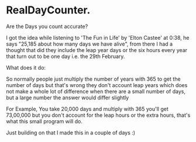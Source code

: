 <h1> RealDayCounter. </h1>

Are the Days you count accurate?

I got the idea while listening to 'The Fun in Life' by 'Elton Castee' at 0:38, he says "25,185 about how many days we have alive", from there I had a thought that did they include the leap year days or the six hours every year that turn out to be one day i.e. the 29th February.

What does it do:

So normally people just multiply the number of years with 365 to get the number of days but that's wrong they don't account leap years which does not make a whole lot of difference when there are a small number of days, but a large number the answer would differ slightly

For Example, You take 20,000 days and multiply with 365 you'll get 73,00,000 but you don't account for the leap hours or the extra hours, that's what this small program will do.

Just building on that I made this in a couple of days :)
